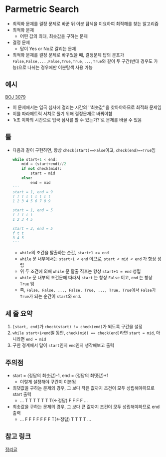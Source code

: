 # Parmetric Search

- 최적화 문제를 결정 문제로 바꾼 뒤 이분 탐색을 이요하여 최적해를 찾는 알고리즘
- 최적화 문제
  - 어떤 값의 최대, 최솟값을 구하는 문제
- 결정 문제
  - 답이 Yes or No로 갈리는 문제
- 최적화 문제를 결정 문제로 바꾸었을 때, 결정문제 답의 분포가` False,False,...,False,True,True,...,True`와 같이 두 구간(반대 경우도 가능)으로 나뉘는 경우에만 이분탐색 사용 가능



## 예시

[BOJ 3079](http://boj.kr/3079)

- 이 문제에서는 입국 심사에 걸리는 시간의 ''최솟값''을 찾아야하므로 최적화 문제임
- 이를 파라메트릭 서치로 풀기 위해 결정문제로 바꿔야함
- 'k초 이하의 시간으로 입국 심사를 할 수 있는가?'로 문제를 바꿀 수 있음



## 틀

- 다음과 같이 구현하면, 항상 `check(start)==False`이고, `check(end)==True`임

  ```python
  while start+1 < end:
      mid = (start+end)//2
      if not check(mid): 
          start = mid
      else: 
          end = mid
  '''
  start = 1, end = 9
  f f f t t t t t t
  1 2 3 4 5 6 7 8 9
  
  start = 1, end = 5
  f f f t t 
  1 2 3 4 5
  
  start = 3, end = 5
  f t t 
  3 4 5
  '''
  ```

  - `while`의 조건을 탈출하는 순간, `start+1 >= end`
  - `while` 문 내부에서는 `start+1 < end` 이므로, `start < mid < end` 가 항상 성립
  - 위 두 조건에 의해 `while` 문 탈출 직후는 항상 `start+1 = end` 성립
  - `while` 문 내부의 조건문에 따라서 `start` 는 항상 `False` 이고, `end` 는 항상 `True` 임
  - 즉, `False, False, ..., False, True, ..., True, True`에서 `False`가 `True`가 되는 순간이 `start`와 `end`.



## 세 줄 요약

1. `[start, end]`가 `check(start) != check(end)`가 되도록 구간을 설정
2. `while start+1<end`일 동안, `check(mid) == check(end)`라면 `start = mid`, 아니라면 `end = mid`
3. 구한 경계에서 답이 `start`인지 `end`인지 생각해보고 출력



## 주의점

- start = (정답의 최솟값)-1, end = (정답의 최댓값)+1
  - 이렇게 설정해야 구간이 이분됨
- 최댓값을 구하는 문제의 경우, 그 보다 작은 값까지 조건이 모두 성립해야하므로 start 출력
  - ... T T T T T T T(<-정답) F F F F ...
- 최솟값을 구하는 문제의 경우, 그 보다 큰 값까지 조건이 모두 성립해야하므로 end 출력
  - ... F F F F F F F T(<-정답) T T T T ...



## 참고 링크

[정리글](https://www.acmicpc.net/blog/view/109)

